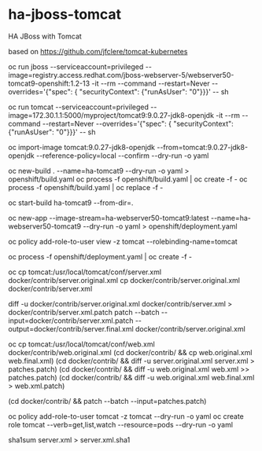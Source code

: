 # ha-jboss-tomcat
HA JBoss with Tomcat

based on https://github.com/jfclere/tomcat-kubernetes


oc run jboss --serviceaccount=privileged --image=registry.access.redhat.com/jboss-webserver-5/webserver50-tomcat9-openshift:1.2-13 -it --rm --command --restart=Never --overrides='{"spec": { "securityContext": {"runAsUser": "0"}}}' -- sh

oc run tomcat --serviceaccount=privileged --image=172.30.1.1:5000/myproject/tomcat9:9.0.27-jdk8-openjdk -it --rm --command --restart=Never --overrides='{"spec": { "securityContext": {"runAsUser": "0"}}}' -- sh

oc import-image tomcat:9.0.27-jdk8-openjdk --from=tomcat:9.0.27-jdk8-openjdk --reference-policy=local --confirm --dry-run -o yaml

oc new-build . --name=ha-tomcat9 --dry-run -o yaml > openshift/build.yaml
oc process -f openshift/build.yaml | oc create -f -
oc process -f openshift/build.yaml | oc replace -f -

oc start-build ha-tomcat9 --from-dir=.

oc new-app --image-stream=ha-webserver50-tomcat9:latest --name=ha-webserver50-tomcat9 --dry-run -o yaml > openshift/deployment.yaml

oc policy add-role-to-user view -z tomcat --rolebinding-name=tomcat

oc process -f openshift/deployment.yaml | oc create -f -

oc cp tomcat:/usr/local/tomcat/conf/server.xml docker/contrib/server.original.xml
cp docker/contrib/server.original.xml docker/contrib/server.xml

diff -u docker/contrib/server.original.xml docker/contrib/server.xml > docker/contrib/server.xml.patch
patch --batch --input=docker/contrib/server.xml.patch --output=docker/contrib/server.final.xml docker/contrib/server.original.xml


oc cp tomcat:/usr/local/tomcat/conf/web.xml docker/contrib/web.original.xml
(cd docker/contrib/ && cp web.original.xml web.final.xml)
(cd docker/contrib/ && diff -u server.original.xml server.xml > patches.patch)
(cd docker/contrib/ && diff -u web.original.xml web.xml  >> patches.patch)
(cd docker/contrib/ && diff -u web.original.xml web.final.xml > web.xml.patch)

(cd docker/contrib/ && patch --batch --input=patches.patch)



oc policy add-role-to-user tomcat -z tomcat --dry-run -o yaml
oc create role tomcat --verb=get,list,watch --resource=pods --dry-run -o yaml


sha1sum server.xml > server.xml.sha1

